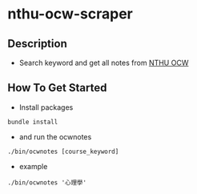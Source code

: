 # nthu-ocw-scraper

## Description

- Search keyword and get all notes from [NTHU OCW](http://ocw.nthu.edu.tw/ocw/)

## How To Get Started
- Install packages
```
bundle install
```
- and run the ocwnotes
```
./bin/ocwnotes [course_keyword]
```
- example
```
./bin/ocwnotes '心理學'
```
